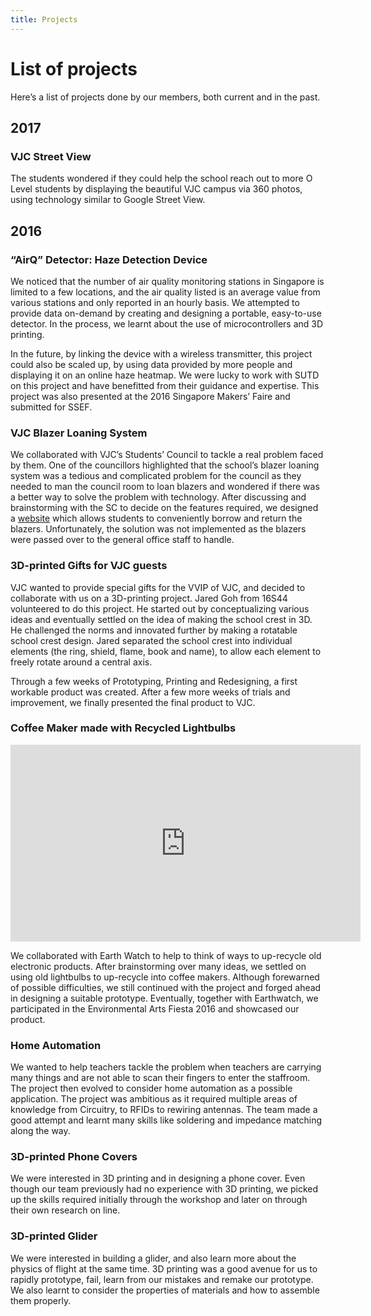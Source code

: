 ```yaml
---
title: Projects
---
```

# List of projects

Here’s a list of projects done by our members, both current and in the past.

## 2017

### VJC Street View

The students wondered if they could help the school reach out to more O Level students by displaying the beautiful VJC campus via 360 photos, using technology similar to Google Street View.


## 2016

### “AirQ” Detector: Haze Detection Device

We noticed that the number of air quality monitoring stations in Singapore is limited to a few locations, and the air quality listed is an average value from various stations and only reported in an hourly basis. We attempted to provide data on-demand by creating and designing a portable, easy-to-use detector. In the process, we learnt about the use of microcontrollers and 3D printing.

In the future, by linking the device with a wireless transmitter, this project could also be scaled up, by using data provided by more people and displaying it on an online haze heatmap. We were lucky to work with SUTD on this project and have benefitted from their guidance and expertise. This project was also presented at the 2016 Singapore Makers’ Faire and submitted for SSEF.


### VJC Blazer Loaning System

We collaborated with VJC’s Students’ Council to tackle a real problem faced by them. One of the councillors highlighted that the school’s blazer loaning system was a tedious and complicated problem for the council as they needed to man the council room to loan blazers and wondered if there was a better way to solve the problem with technology. After discussing and brainstorming with the SC to decide on the features required, we designed a [website](https://vjcblazer.appspot.com/) which allows students to conveniently borrow and return the blazers. Unfortunately, the solution was not implemented as the blazers were passed over to the general office staff to handle.


### 3D-printed Gifts for VJC guests

VJC wanted to provide special gifts for the VVIP of VJC, and decided to collaborate with us on a 3D-printing project. Jared Goh from 16S44 volunteered to do this project. He started out by conceptualizing various ideas and eventually settled on the idea of making the school crest in 3D. He challenged the norms and innovated further by making a rotatable school crest design. Jared separated the school crest into individual elements (the ring, shield, flame, book and name), to allow each element to freely rotate around a central axis.

Through a few weeks of Prototyping, Printing and Redesigning, a first workable product was created. After a few more weeks of trials and improvement, we finally presented the final product to VJC.


### Coffee Maker made with Recycled Lightbulbs

<iframe width="560" height="315" src="https://www.youtube.com/embed/7zwMoZgMq1k" frameborder="0" allowfullscreen></iframe>

We collaborated with Earth Watch to help to think of ways to up-recycle old electronic products. After brainstorming over many ideas, we settled on using old lightbulbs to up-recycle into coffee makers. Although forewarned of possible difficulties, we still continued with the project and forged ahead in designing a suitable prototype. Eventually, together with Earthwatch, we participated in the Environmental Arts Fiesta 2016 and showcased our product.


### Home Automation

We wanted to help teachers tackle the problem when teachers are carrying many things and are not able to scan their fingers to enter the staffroom. The project then evolved to consider home automation as a possible application. The project was ambitious as it required multiple areas of knowledge from Circuitry, to RFIDs to rewiring antennas. The team made a good attempt and learnt many skills like soldering and impedance matching along the way.


### 3D-printed Phone Covers

We were interested in 3D printing and in designing a phone cover. Even though our team previously had no experience with 3D printing, we picked up the skills required initially through the workshop and later on through their own research on line.


### 3D-printed Glider

We were interested in building a glider, and also learn more about the physics of flight at the same time. 3D printing was a good avenue for us to rapidly prototype, fail, learn from our mistakes and remake our prototype. We also learnt to consider the properties of materials and how to assemble them properly.
